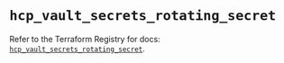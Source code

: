 # `hcp_vault_secrets_rotating_secret`

Refer to the Terraform Registry for docs: [`hcp_vault_secrets_rotating_secret`](https://registry.terraform.io/providers/hashicorp/hcp/0.106.0/docs/resources/vault_secrets_rotating_secret).
